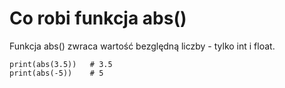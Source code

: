 # Co robi funkcja abs()  
Funkcja abs() zwraca wartość bezględną liczby - tylko int i float.  

```
print(abs(3.5))   # 3.5
print(abs(-5))    # 5
```
